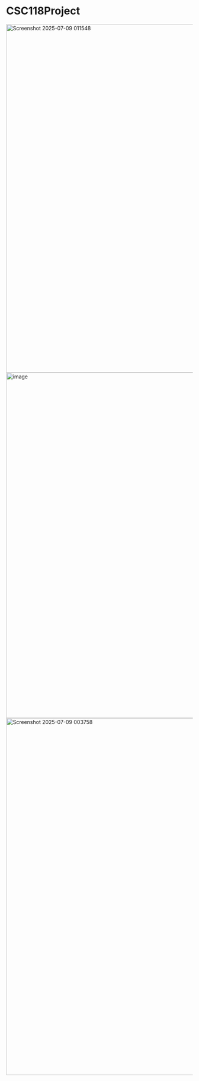 # CSC118Project
<img width="937" alt="Screenshot 2025-07-09 011548" src="https://github.com/user-attachments/assets/c6394ba9-1ff5-4b54-85a0-f1c07e457fd5" />
<img width="929" alt="image" src="https://github.com/user-attachments/assets/06a00056-eeec-4d0a-a338-a0da42581ca7" />
<img width="960" alt="Screenshot 2025-07-09 003758" src="https://github.com/user-attachments/assets/875248d4-2e7c-442a-a09c-7d55d6115007" />



